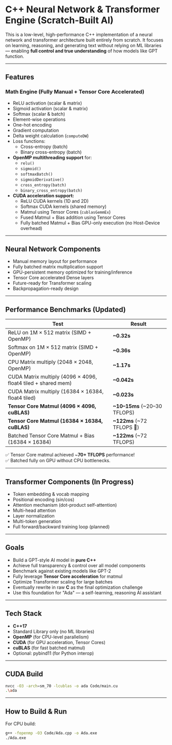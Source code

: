 # C++ Neural Network & Transformer Engine (Scratch-Built AI)

This is a low-level, high-performance C++ implementation of a neural network and transformer architecture built entirely from scratch. It focuses on learning, reasoning, and generating text without relying on ML libraries — enabling **full control and true understanding** of how models like GPT function.

---

## Features

### Math Engine (Fully Manual + Tensor Core Accelerated)
- ReLU activation (scalar & matrix)
- Sigmoid activation (scalar & matrix)
- Softmax (scalar & batch)
- Element-wise operations
- One-hot encoding
- Gradient computation
- Delta weight calculation (`computeDW`)
- Loss functions:
  - Cross-entropy (batch)
  - Binary cross-entropy (batch)
- **OpenMP multithreading support** for:
  - `relu()`
  - `sigmoid()`
  - `softmaxBatch()`
  - `sigmoidDerivative()`
  - `cross_entropy(batch)`
  - `binary_cross_entropy(batch)`
- **CUDA acceleration support:**
  - ReLU CUDA kernels (1D and 2D)
  - Softmax CUDA kernels (shared memory)
  - Matmul using Tensor Cores (`cublasGemmEx`)
  - Fused Matmul + Bias addition using Tensor Cores
  - Fully batched Matmul + Bias GPU-only execution (no Host-Device overhead)

---

## Neural Network Components
- Manual memory layout for performance
- Fully batched matrix multiplication support
- GPU-persistent memory optimized for training/inference
- Tensor Core accelerated Dense layers
- Future-ready for Transformer scaling
- Backpropagation-ready design

---

## Performance Benchmarks (Updated)

| Test                          | Result |
|--------------------------------|--------|
| ReLU on 1M × 512 matrix (SIMD + OpenMP) | **~0.32s** |
| Softmax on 1M × 512 matrix (SIMD + OpenMP) | **~0.36s** |
| CPU Matrix multiply (2048 × 2048, OpenMP) | **~1.17s** |
| CUDA Matrix multiply (4096 × 4096, float4 tiled + shared mem) | **~0.042s** |
| CUDA Matrix multiply (16384 × 16384, float4 tiled) | **~0.023s** |
| **Tensor Core Matmul (4096 × 4096, cuBLAS)** | **~10–15ms** (~20–30 TFLOPS) |
| **Tensor Core Matmul (16384 × 16384, cuBLAS)** | **~122ms** (~72 TFLOPS 🚀) |
| Batched Tensor Core Matmul + Bias (16384 × 16384) | **~122ms** (~72 TFLOPS) |

✅ Tensor Core matmul achieved ~**70+ TFLOPS** performance!  
✅ Batched fully on GPU without CPU bottlenecks.

---

## Transformer Components (In Progress)

- Token embedding & vocab mapping
- Positional encoding (sin/cos)
- Attention mechanism (dot-product self-attention)
- Multi-head attention
- Layer normalization
- Multi-token generation
- Full forward/backward training loop (planned)

---

## Goals

- Build a GPT-style AI model in **pure C++**
- Achieve full transparency & control over all model components
- Benchmark against existing models like GPT-2
- Fully leverage **Tensor Core acceleration** for matmul
- Optimize Transformer scaling for large batches
- Eventually rewrite in raw **C** as the final optimization challenge
- Use this foundation for "Ada" — a self-learning, reasoning AI assistant

---

## Tech Stack

- **C++17**
- Standard Library only (no ML libraries)
- **OpenMP** (for CPU-level parallelism)
- **CUDA** (for GPU acceleration, Tensor Cores)
- **cuBLAS** (for fast batched matmul)
- Optional: pybind11 (for Python interop)

---
## CUDA Build
```bash
nvcc -O3 -arch=sm_70 -lcublas -o ada Code/main.cu 
.\ada
```
---
## How to Build & Run

For CPU build:
```bash
g++ -fopenmp -O3 Code/Ada.cpp -o Ada.exe
./Ada.exe
